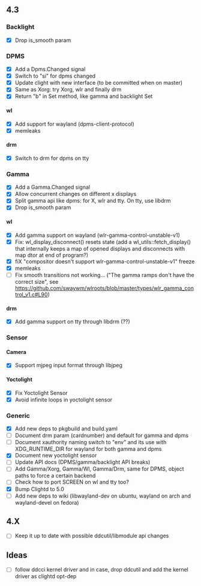 ## 4.3

### Backlight
- [x] Drop is_smooth param

### DPMS
- [x] Add a Dpms.Changed signal
- [x] Switch to "si" for dpms changed
- [x] Update clight with new interface (to be committed when on master)
- [x] Same as Xorg: try Xorg, wlr and finally drm
- [x] Return "b" in Set method, like gamma and backlight Set

#### wl
- [x] Add support for wayland (dpms-client-protocol)
- [x] memleaks

#### drm 
- [x] Switch to drm for dpms on tty

### Gamma
- [x] Add a Gamma.Changed signal
- [x] Allow concurrent changes on different x displays
- [x] Split gamma api like dpms: for X, wlr and tty. On tty, use libdrm
- [x] Drop is_smooth param

#### wl
- [x] Add gamma support on wayland (wlr-gamma-control-unstable-v1)
- [x] Fix: wl_display_disconnect() resets state (add a wl_utils::fetch_display() that internally keeps a map of opened displays and disconnects with map dtor at end of program?)
- [x] fiX "compositor doesn't support wlr-gamma-control-unstable-v1" freeze
- [x] memleaks
- [ ] Fix smooth transitions not working... ("The gamma ramps don't have the correct size", see https://github.com/swaywm/wlroots/blob/master/types/wlr_gamma_control_v1.c#L90)

#### drm
- [x] Add gamma support on tty through libdrm (??)

### Sensor

#### Camera
- [x] Support mjpeg input format through libjpeg

#### Yoctolight
- [x] Fix Yoctolight Sensor
- [x] Avoid infinite loops in yoctolight sensor

### Generic
- [x] Add new deps to pkgbuild and build.yaml
- [ ] Document drm param (cardnumber) and default for gamma and dpms
- [ ] Document xauthority naming switch to "env" and its use with XDG_RUNTIME_DIR for wayland for both gamma and dpms
- [x] Document new yoctolight sensor
- [ ] Update API docs (DPMS/gamma/backlight API breaks)
- [ ] Add Gamma/Xorg, Gamma/Wl, Gamma/Drm, same for DPMS, object paths to force a certain backend
- [ ] Check how to port SCREEN on wl and tty too?
- [x] Bump Clightd to 5.0
- [ ] Add new deps to wiki (libwayland-dev on ubuntu, wayland on arch and wayland-devel on fedora)

## 4.X
- [ ] Keep it up to date with possible ddcutil/libmodule api changes

## Ideas
- [ ] follow ddcci kernel driver and in case, drop ddcutil and add the kernel driver as clightd opt-dep
